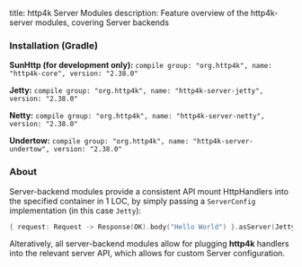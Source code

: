 title: http4k Server Modules
description: Feature overview of the http4k-server modules, covering Server backends

### Installation (Gradle)
**SunHttp (for development only):** ```compile group: "org.http4k", name: "http4k-core", version: "2.38.0"```

**Jetty:** ```compile group: "org.http4k", name: "http4k-server-jetty", version: "2.38.0"```

**Netty:** ```compile group: "org.http4k", name: "http4k-server-netty", version: "2.38.0"```

**Undertow:** ```compile group: "org.http4k", name: "http4k-server-undertow", version: "2.38.0"```

### About
Server-backend modules provide a consistent API mount HttpHandlers into the specified container in 1 LOC, by simply passing a `ServerConfig` implementation (in this case `Jetty`):

```kotlin
{ request: Request -> Response(OK).body("Hello World") }.asServer(Jetty(8000)).start().block()
```
Alteratively, all server-backend modules allow for plugging **http4k** handlers into the relevant server API, which allows for custom Server configuration.
